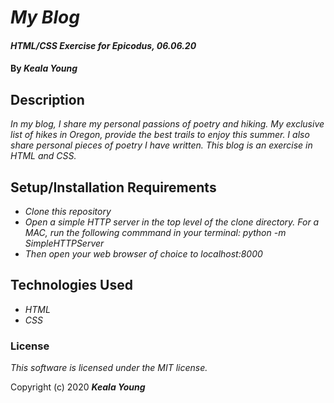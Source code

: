 # _My Blog_

#### _HTML/CSS Exercise for Epicodus, 06.06.20_

#### By _**Keala Young**_

## Description

_In my blog, I share my personal passions of poetry and hiking. 
My exclusive list of hikes in Oregon, provide the best trails to enjoy this summer. 
I also share personal pieces of poetry I have written.
This blog is an exercise in HTML and CSS._ 

## Setup/Installation Requirements

* _Clone this repository_
* _Open a simple HTTP server in the top level of the clone directory. For a MAC, run the following commmand in your terminal: 
python -m SimpleHTTPServer_
* _Then open your web browser of choice to localhost:8000_

## Technologies Used

* _HTML_
* _CSS_

### License

*This software is licensed under the MIT license.*

Copyright (c) 2020 **_Keala Young_**
